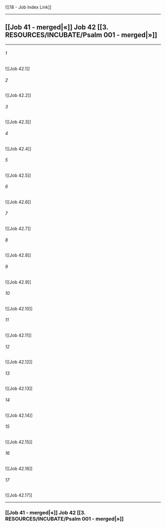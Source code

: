 ![[18 - Job Index Link]]

---
##  [[Job 41 - merged|«]] Job 42 [[3. RESOURCES/INCUBATE/Psalm 001 - merged|»]]

---

###### 1
![[Job 42.1]] 

###### 2
![[Job 42.2]] 

###### 3
![[Job 42.3]] 

###### 4
![[Job 42.4]]

###### 5 
![[Job 42.5]] 

###### 6
![[Job 42.6]] 

###### 7
![[Job 42.7]] 

###### 8
![[Job 42.8]] 

###### 9
![[Job 42.9]] 

###### 10
![[Job 42.10]] 

###### 11
![[Job 42.11]] 

###### 12
![[Job 42.12]]

###### 13
![[Job 42.13]] 

###### 14
![[Job 42.14]] 

###### 15
![[Job 42.15]]

###### 16
![[Job 42.16]] 

###### 17
![[Job 42.17]]


---
###  [[Job 41 - merged|«]] Job 42 [[3. RESOURCES/INCUBATE/Psalm 001 - merged|»]]